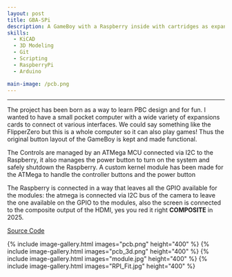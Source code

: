```yaml
---
layout: post
title: GBA-SPi
description: A GameBoy with a Raspberry inside with cartridges as expansion modules
skills:
  - KiCAD
  - 3D Modeling
  - Git
  - Scripting
  - RaspberryPi
  - Arduino

main-image: /pcb.png
---
```


---

<!-- # Header 1 
Used for the title (already generated automatically at the top)
## Header 2  
Use this for the header of each section
### Header 3 
Use this to have subsection if needed


## Embedding images 
### External images
{% include image-gallery.html images="https://live.staticflickr.com/65535/52821641477_d397e56bc4_k.jpg, https://live.staticflickr.com/65535/52822650673_f074b20d90_k.jpg" height="400"%}
<span style="font-size: 10px">"Starship Test Flight Mission" from https://www.flickr.com/photos/spacex/52821641477/</span>  
You can put in multiple entries. All images will be at a fixed height in the same row. With smaller window, they will switch to columns.  

### Embeed images
{% include image-gallery.html images="project2.jpg" height="400" %} 
place the images in project folder/images then update the file path.   


## Embedding youtube video
The second video has the autoplay on. copy and paste the 11-digit id found in the url link. <br>
*Example* : https://www.youtube.com/watch?v={**MhVw-MHGv4s**}&ab_channel=engineerguy
{% include youtube-video.html id="MhVw-MHGv4s" autoplay= "false"%}
{% include youtube-video.html id="XGC31lmdS6s" autoplay = "true" %}

you can also set up custom size by specifying the width (the aspect ratio has been set to 16/9). The default size is 560 pixels x 315 pixels.  

The width of the video below. Regardless of initial width, all the videos is responsive and will fit within the smaller screen.
{% include youtube-video.html id="tGCdLEQzde0" autoplay = "false" width= "900px" %}  

<br>

## Adding a hozontal line
---

## Starting a new line
leave two spaces "  " at the end or enter <br>

## Adding bold text
this is how you input **bold text**

## Adding italic text
Italicized text is the *cat's meow*.

## Adding ordered list
1. First item
2. Second item
3. Third item
4. Fourth item

## Adding unordered list
- First item
- Second item
- Third item
- Fourth item

## Adding code block
```ruby
def hello_world
  puts "Hello, World!"
end
```

```python
def start()
  print("time to start!")
```

```javascript
let x = 1;
if (x === 1) {
  let x = 2;
  console.log(x);
}
console.log(x);

```

## Adding external links

[Wikipedia](https://en.wikipedia.org)


## Adding block quote
> A blockquote would look great if you need to highlight something


## Adding table 

| Header 1 | Header 2 |
|----------|----------|
| Row 1, Col 1 | Row 1, Col 2 |
| Row 2, Col 1 | Row 2, Col 2 |

make sure to leave aline betwen the table and the header

 -->
The project has been born as a way to learn PBC design and for fun. I wanted to have a small pocket computer 
with a wide variety of expansions cards to connect ot various interfaces. We could say something like the 
FlipperZero but this is a whole computer so it can also play games! Thus the original button layout of the GameBoy 
is kept and made functional.

The Controls are managed by an ATMega MCU connected via I2C to the Raspberry, it also manages the power button to turn on the 
system and safely shutdown the Raspberry.
A custom kernel module has been made for the ATMega to handle the controller buttons and the power button

The Raspberry is connected in a way that leaves all the GPIO available for the modules: the atmega is connected via I2C bus of the camera to leave
the one available on the GPIO to the modules, also the screen is connected to the composite output of the HDMI, yes you red it right **COMPOSITE** in 2025.

[Source Code](https://github.com/ilnerdchuck/GBA-SPi)

{% include image-gallery.html images="pcb.png" height="400" %}
{% include image-gallery.html images="pcb_3d.png" height="400" %}
{% include image-gallery.html images="module.jpg" height="400" %}
{% include image-gallery.html images="RPI_Fit.jpg" height="400" %}
